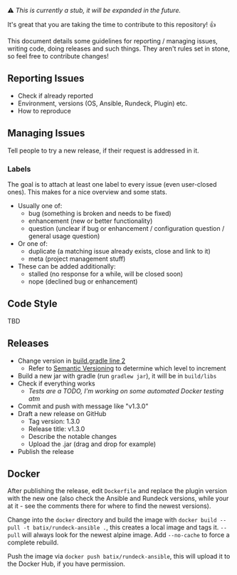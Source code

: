 :warning: *This is currently a stub, it will be expanded in the future.*

It's great that you are taking the time to contribute to this repository! :+1:

This document details some guidelines for reporting / managing issues, writing code, doing releases and such things. They aren't rules set in stone, so feel free to contribute changes!

## Reporting Issues ##

- Check if already reported
- Environment, versions (OS, Ansible, Rundeck, Plugin) etc.
- How to reproduce

## Managing Issues ##

Tell people to try a new release, if their request is addressed in it.

### Labels ###

The goal is to attach at least one label to every issue (even user-closed ones). This makes for a nice overview and some stats.

- Usually one of:
    - bug (something is broken and needs to be fixed)
    - enhancement (new or better functionality)
    - question (unclear if bug or enhancement / configuration question / general usage question)
- Or one of:
    - duplicate (a matching issue already exists, close and link to it)
    - meta (project management stuff)
- These can be added additionally:
    - stalled (no response for a while, will be closed soon)
    - nope (declined bug or enhancement)

## Code Style ##

TBD

## Releases ##

- Change version in [build.gradle line 2](build.gradle)
    - Refer to [Semantic Versioning](http://semver.org/) to determine which level to increment
- Build a new jar with gradle (run `gradlew jar`), it will be in `build/libs`
- Check if everything works
    - *Tests are a TODO, I'm working on some automated Docker testing atm*
- Commit and push with message like "v1.3.0"
- Draft a new release on GitHub
    - Tag version: 1.3.0
    - Release title: v1.3.0
    - Describe the notable changes
    - Upload the .jar (drag and drop for example)
- Publish the release

## Docker ##

After publishing the release, edit `Dockerfile` and replace the plugin version with the new one (also check the Ansible and Rundeck versions, while your at it - see the comments there for where to find the newest versions).

Change into the `docker` directory and build the image with `docker build --pull -t batix/rundeck-ansible .`, this creates a local image and tags it. `--pull` will always look for the newest alpine image. Add `--no-cache` to force a complete rebuild.

Push the image via `docker push batix/rundeck-ansible`, this will upload it to the Docker Hub, if you have permission.
